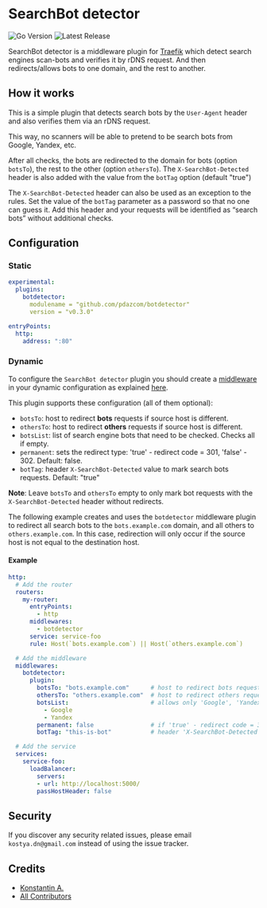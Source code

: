# SearchBot detector

![Go Version](https://img.shields.io/github/go-mod/go-version/pdazcom/botdetector?style=flat-square)
![Latest Release](https://img.shields.io/github/release/pdazcom/botdetector/all.svg?style=flat-square)

SearchBot detector is a middleware plugin for [Traefik](https://github.com/traefik/traefik) which detect search engines scan-bots and verifies it by rDNS request. 
And then redirects/allows bots to one domain, and the rest to another.

## How it works

This is a simple plugin that detects search bots by the `User-Agent` header and also verifies them via an rDNS request. 

This way, no scanners will be able to pretend to be search bots from Google, Yandex, etc.

After all checks, the bots are redirected to the domain for bots (option `botsTo`), the rest to the other (option `othersTo`). 
The `X-SearchBot-Detected` header is also added with the value from the `botTag` option (default "true")

The `X-SearchBot-Detected` header can also be used as an exception to the rules. Set the value of the `botTag` parameter as a password so that no one can guess it. Add this header and your requests will be identified as “search bots” without additional checks.

## Configuration

### Static

```yaml
experimental:
  plugins:
    botdetector:
      modulename = "github.com/pdazcom/botdetector"
      version = "v0.3.0"

entryPoints:
  http:
    address: ":80"
```

### Dynamic

To configure the `SearchBot detector` plugin you should create a [middleware](https://docs.traefik.io/middlewares/overview/) in your dynamic configuration as explained [here](https://docs.traefik.io/middlewares/overview/).

This plugin supports these configuration (all of them optional):

* `botsTo`: host to redirect **bots** requests if source host is different.
* `othersTo`: host to redirect **others** requests if source host is different.
* `botsList`: list of search engine bots that need to be checked. Checks all if empty.
* `permanent`: sets the redirect type: 'true' - redirect code = 301, 'false' - 302. Default: false.
* `botTag`: header `X-SearchBot-Detected` value to mark search bots requests. Default: "true"

**Note**: Leave `botsTo` and `othersTo` empty to only mark bot requests with the `X-SearchBot-Detected` header without redirects.

The following example creates and uses the `botdetector` middleware plugin to redirect all search bots to the `bots.example.com` domain, and all others to `others.example.com`. In this case, redirection will only occur if the source host is not equal to the destination host.

#### Example

```yaml
http:
  # Add the router
  routers:
    my-router:
      entryPoints:
        - http
      middlewares:
        - botdetector
      service: service-foo
      rule: Host(`bots.example.com`) || Host(`others.example.com`)

  # Add the middleware
  middlewares:
    botdetector:
      plugin:
        botsTo: "bots.example.com"      # host to redirect bots requests
        othersTo: "others.example.com"  # host to redirect others requests
        botsList:                       # allows only 'Google', 'Yandex' and 'Bing'
          - Google
          - Yandex
        permanent: false                # if 'true' - redirect code = 301, 'false' - 302. Default: false
        botTag: "this-is-bot"           # header 'X-SearchBot-Detected' value to mark search bots requests. Default: "true"

  # Add the service
  services:
    service-foo:
      loadBalancer:
        servers:
        - url: http://localhost:5000/
        passHostHeader: false
```

## Security

If you discover any security related issues, please email `kostya.dn@gmail.com` instead of using the issue tracker.

## Credits

- [Konstantin A.][link-author]
- [All Contributors][link-contributors]


[link-author]: https://github.com/pdazcom
[link-contributors]: ../../contributors
